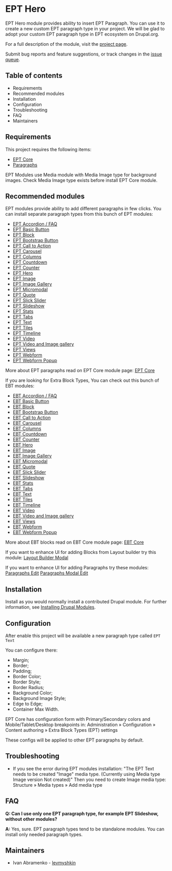 # EPT Hero

EPT Hero module provides ability to insert EPT Paragraph.
You can use it to create a new custom EPT paragraph type in your project.
We will be glad to adopt your custom EPT paragraph type in
EPT ecosystem on Drupal.org.

For a full description of the module, visit the
[project page](https://www.drupal.org/project/ept_hero).

Submit bug reports and feature suggestions, or track changes in the
[issue queue](https://www.drupal.org/project/issues/ept_hero).


## Table of contents

- Requirements
- Recommended modules
- Installation
- Configuration
- Troubleshooting
- FAQ
- Maintainers


## Requirements

This project requires the following items:

- [EPT Core](https://www.drupal.org/project/ept_core)
- [Paragraphs](https://www.drupal.org/project/paragraphs)

EPT Modules use Media module with Media Image type for background images.
Check Media Image type exists before install EPT Core module.


## Recommended modules

EPT modules provide ability to add different paragraphs in few clicks.
You can install separate paragraph types from this bunch of EPT modules:
- [EPT Accordion / FAQ](https://www.drupal.org/project/ept_accordion)
- [EPT Basic Button](https://www.drupal.org/project/ept_basic_button)
- [EPT Block](https://www.drupal.org/project/ept_block)
- [EPT Bootstrap Button](https://www.drupal.org/project/ept_bootstrap_button)
- [EPT Call to Action](https://www.drupal.org/project/ept_cta)
- [EPT Carousel](https://www.drupal.org/project/ept_carousel)
- [EPT Columns](https://www.drupal.org/project/ept_columns)
- [EPT Countdown](https://www.drupal.org/project/ept_countdown)
- [EPT Counter](https://www.drupal.org/project/ept_counter)
- [EPT Hero](https://www.drupal.org/project/ept_hero)
- [EPT Image](https://www.drupal.org/project/ept_image)
- [EPT Image Gallery](https://www.drupal.org/project/ept_image_gallery)
- [EPT Micromodal](https://www.drupal.org/project/ept_micromodal)
- [EPT Quote](https://www.drupal.org/project/ept_quote)
- [EPT Slick Slider](https://www.drupal.org/project/ept_slick_slider)
- [EPT Slideshow](https://www.drupal.org/project/ept_slideshow)
- [EPT Stats](https://www.drupal.org/project/ept_stats)
- [EPT Tabs](https://www.drupal.org/project/ept_tabs)
- [EPT Text](https://www.drupal.org/project/ept_text)
- [EPT Tiles](https://www.drupal.org/project/ept_tiles)
- [EPT Timeline](https://www.drupal.org/project/ept_timeline)
- [EPT Video](https://www.drupal.org/project/ept_video)
- [EPT Video and Image gallery](https://www.drupal.org/project/ept_video_and_image_gallery)
- [EPT Views](https://www.drupal.org/project/ept_views)
- [EPT Webform](https://www.drupal.org/project/ept_webform)
- [EPT Webform Popup](https://www.drupal.org/project/ept_webform_popup)

More about EPT paragraphs read on EPT Core module page:
[EPT Core](https://www.drupal.org/project/ept_core)

If you are looking for Extra Block Types, You can check out
this bunch of EBT modules:
- [EBT Accordion / FAQ](https://www.drupal.org/project/ebt_accordion)
- [EBT Basic Button](https://www.drupal.org/project/ebt_basic_button)
- [EBT Block](https://www.drupal.org/project/ebt_block)
- [EBT Bootstrap Button](https://www.drupal.org/project/ebt_bootstrap_button)
- [EBT Call to Action](https://www.drupal.org/project/ebt_cta)
- [EBT Carousel](https://www.drupal.org/project/ebt_carousel)
- [EBT Columns](https://www.drupal.org/project/ebt_columns)
- [EBT Countdown](https://www.drupal.org/project/ebt_countdown)
- [EBT Counter](https://www.drupal.org/project/ebt_counter)
- [EBT Hero](https://www.drupal.org/project/ebt_hero)
- [EBT Image](https://www.drupal.org/project/ebt_image)
- [EBT Image Gallery](https://www.drupal.org/project/ebt_image_gallery)
- [EBT Micromodal](https://www.drupal.org/project/ebt_micromodal)
- [EBT Quote](https://www.drupal.org/project/ebt_quote)
- [EBT Slick Slider](https://www.drupal.org/project/ebt_slick_slider)
- [EBT Slideshow](https://www.drupal.org/project/ebt_slideshow)
- [EBT Stats](https://www.drupal.org/project/ebt_stats)
- [EBT Tabs](https://www.drupal.org/project/ebt_tabs)
- [EBT Text](https://www.drupal.org/project/ebt_text)
- [EBT Tiles](https://www.drupal.org/project/ebt_tiles)
- [EBT Timeline](https://www.drupal.org/project/ebt_timeline)
- [EBT Video](https://www.drupal.org/project/ebt_video)
- [EBT Video and Image gallery](https://www.drupal.org/project/ebt_video_and_image_gallery)
- [EBT Views](https://www.drupal.org/project/ebt_views)
- [EBT Webform](https://www.drupal.org/project/ebt_webform)
- [EBT Webform Popup](https://www.drupal.org/project/ebt_webform_popup)

More about EBT blocks read on EBT Core module page:
[EBT Core](https://www.drupal.org/project/ebt_core)

If you want to enhance UI for adding Blocks from Layout builder try this module:
[Layout Builder Modal](https://www.drupal.org/project/layout_builder_modal)

If you want to enhance UI for adding Paragraphs try these modules:
[Paragraphs Edit](https://www.drupal.org/project/paragraphs_edit)
[Paragraphs Modal Edit](https://www.drupal.org/project/paragraphs_modal_edit)


## Installation

Install as you would normally install a contributed Drupal module. For further
information, see
[Installing Drupal Modules](https://www.drupal.org/docs/extending-drupal/installing-drupal-modules).


## Configuration


After enable this project will be available a new paragraph type called `EPT Text`

You can configure there:
- Margin;
- Border;
- Padding;
- Border Color;
- Border Style;
- Border Radius;
- Background Color;
- Background Image Style;
- Edge to Edge;
- Container Max Width.

EPT Core has configuration form with Primary/Secondary colors and
Mobile/Tablet/Desktop breakpoints in:
Administration » Configuration » Content authoring » Extra Block Types (EPT)
settings

These configs will be applied to other EPT paragraphs by default.

## Troubleshooting

- If you see the error during EPT modules installation: "The EPT Text needs
  to be created "Image" media type. (Currently using Media type Image version
  Not created)"
  Then you need to create Image media type:
  Structure » Media types » Add media type


## FAQ

**Q: Can I use only one EPT paragraph type, for example EPT Slideshow, without other modules?**

**A:** Yes, sure. EPT paragraph types tend to be standalone modules. You can install
only needed paragraph types.


## Maintainers

- Ivan Abramenko - [levmyshkin](https://www.drupal.org/u/levmyshkin)

